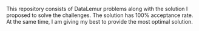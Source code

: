 This repository consists of DataLemur problems along with the solution I proposed to solve the challenges. The solution has 100% acceptance rate. At the same time, I am giving my best to provide the most optimal solution.